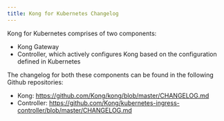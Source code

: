 ```yaml
---
title: Kong for Kubernetes Changelog
---
```


Kong for Kubernetes comprises of two components:

* Kong Gateway
* Controller, which actively configures Kong based on the configuration defined in Kubernetes


The changelog for both these components can be found in the following Github repositories:

* Kong: <https://github.com/Kong/kong/blob/master/CHANGELOG.md>
* Controller: <https://github.com/Kong/kubernetes-ingress-controller/blob/master/CHANGELOG.md>
